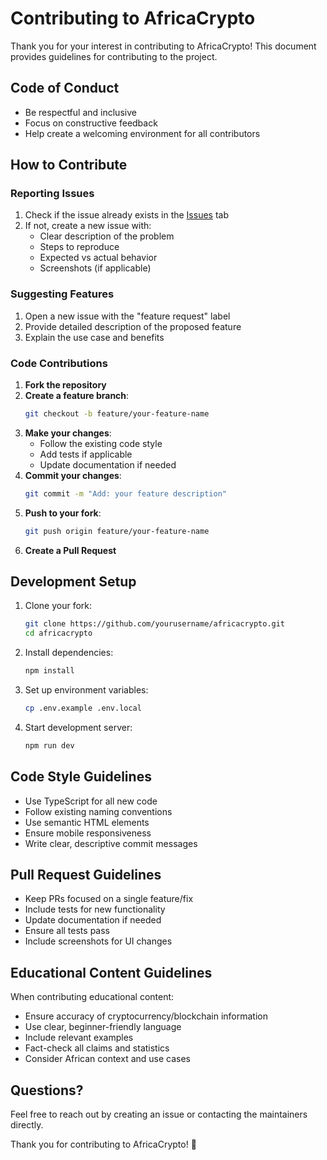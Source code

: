 # Contributing to AfricaCrypto

Thank you for your interest in contributing to AfricaCrypto! This document provides guidelines for contributing to the project.

## Code of Conduct

- Be respectful and inclusive
- Focus on constructive feedback
- Help create a welcoming environment for all contributors

## How to Contribute

### Reporting Issues

1. Check if the issue already exists in the [Issues](https://github.com/yourusername/africacrypto/issues) tab
2. If not, create a new issue with:
   - Clear description of the problem
   - Steps to reproduce
   - Expected vs actual behavior
   - Screenshots (if applicable)

### Suggesting Features

1. Open a new issue with the "feature request" label
2. Provide detailed description of the proposed feature
3. Explain the use case and benefits

### Code Contributions

1. **Fork the repository**
2. **Create a feature branch**:
   ```bash
   git checkout -b feature/your-feature-name
   ```
3. **Make your changes**:
   - Follow the existing code style
   - Add tests if applicable
   - Update documentation if needed
4. **Commit your changes**:
   ```bash
   git commit -m "Add: your feature description"
   ```
5. **Push to your fork**:
   ```bash
   git push origin feature/your-feature-name
   ```
6. **Create a Pull Request**

## Development Setup

1. Clone your fork:
   ```bash
   git clone https://github.com/yourusername/africacrypto.git
   cd africacrypto
   ```

2. Install dependencies:
   ```bash
   npm install
   ```

3. Set up environment variables:
   ```bash
   cp .env.example .env.local
   ```

4. Start development server:
   ```bash
   npm run dev
   ```

## Code Style Guidelines

- Use TypeScript for all new code
- Follow existing naming conventions
- Use semantic HTML elements
- Ensure mobile responsiveness
- Write clear, descriptive commit messages

## Pull Request Guidelines

- Keep PRs focused on a single feature/fix
- Include tests for new functionality
- Update documentation if needed
- Ensure all tests pass
- Include screenshots for UI changes

## Educational Content Guidelines

When contributing educational content:

- Ensure accuracy of cryptocurrency/blockchain information
- Use clear, beginner-friendly language
- Include relevant examples
- Fact-check all claims and statistics
- Consider African context and use cases

## Questions?

Feel free to reach out by creating an issue or contacting the maintainers directly.

Thank you for contributing to AfricaCrypto! 🚀
